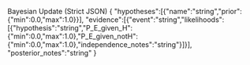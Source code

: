 Bayesian Update (Strict JSON)
{
  "hypotheses":[{"name":"string","prior":{"min":0.0,"max":1.0}}],
  "evidence":[{"event":"string","likelihoods":[{"hypothesis":"string","P_E_given_H":{"min":0.0,"max":1.0},"P_E_given_notH":{"min":0.0,"max":1.0},"independence_notes":"string"}]}],
  "posterior_notes":"string"
}
